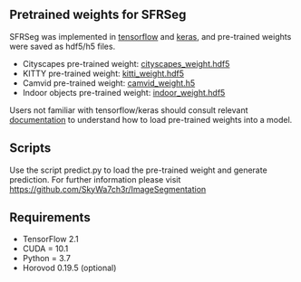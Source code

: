 ## Pretrained weights for SFRSeg

SFRSeg was implemented in [tensorflow](https://www.tensorflow.org/) and [keras](https://keras.io/), and pre-trained weights were saved as hdf5/h5 files. 

* Cityscapes pre-trained weight: [cityscapes_weight.hdf5](https://cloudstor.aarnet.edu.au/plus/s/JO9ij8gZNZ2bLHz/download)
* KITTY pre-trained weight: [kitti_weight.hdf5](https://cloudstor.aarnet.edu.au/plus/s/OvRHlSBfuqEdTt2/download)
* Camvid pre-trained weight: [camvid_weight.h5](https://cloudstor.aarnet.edu.au/plus/s/jqdoxoUyCDkbcm9/download)
* Indoor objects pre-trained weight: [indoor_weight.hdf5](https://cloudstor.aarnet.edu.au/plus/s/4NVp0yZZZYXjUWG/download)

Users not familiar with tensorflow/keras should consult relevant [documentation](https://www.tensorflow.org/guide/keras/save_and_serialize) to understand how to load pre-trained weights into a model.

## Scripts

Use the script predict.py to load the pre-trained weight and generate prediction. For further information please visit
https://github.com/SkyWa7ch3r/ImageSegmentation

## Requirements 
* TensorFlow 2.1
* CUDA = 10.1
* Python = 3.7
* Horovod 0.19.5 (optional)

